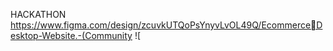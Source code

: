HACKATHON
https://www.figma.com/design/zcuvkUTQoPsYnyvLvOL49Q/Ecommerce￾Desktop-Website.-(Community
![
    
